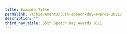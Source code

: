 ```yaml
---
title: Example Title
permalink: /achievements/35th-speech-day-awards-2021/
description: ""
third_nav_title: 35th Speech Day Awards 2021
---
```

